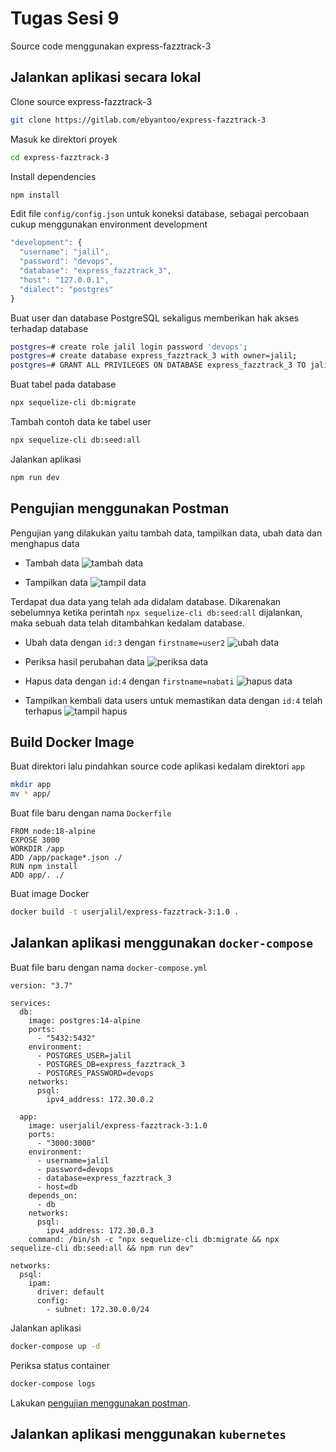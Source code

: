 
# Tugas Sesi 9

Source code menggunakan express-fazztrack-3




## Jalankan aplikasi secara lokal

Clone source express-fazztrack-3
```sh
git clone https://gitlab.com/ebyantoo/express-fazztrack-3
```

Masuk ke direktori proyek
```bash
cd express-fazztrack-3
```

Install dependencies
```bash
npm install
```

Edit file `config/config.json` untuk koneksi database, sebagai percobaan cukup menggunakan environment development
```javascript
"development": {
  "username": "jalil",
  "password": "devops",
  "database": "express_fazztrack_3",
  "host": "127.0.0.1",
  "dialect": "postgres"
}
```

Buat user dan database PostgreSQL sekaligus memberikan hak akses terhadap database
```bash
postgres=# create role jalil login password 'devops';
postgres=# create database express_fazztrack_3 with owner=jalil;
postgres=# GRANT ALL PRIVILEGES ON DATABASE express_fazztrack_3 TO jalil;
```

Buat tabel pada database
```bash
npx sequelize-cli db:migrate
```

Tambah contoh data ke tabel user
```bash
npx sequelize-cli db:seed:all
```

Jalankan aplikasi
```bash
npm run dev
```

## Pengujian menggunakan Postman

Pengujian yang dilakukan yaitu tambah data, tampilkan data, ubah data dan menghapus data

- Tambah data 
![tambah data](https://snipboard.io/MPNuFl.jpg)

- Tampilkan data
![tampil data](https://snipboard.io/nzFb1e.jpg)

Terdapat dua data yang telah ada didalam database. Dikarenakan sebelumnya ketika perintah `npx sequelize-cli db:seed:all` dijalankan, maka sebuah data telah ditambahkan kedalam database.

- Ubah data dengan `id:3` dengan `firstname=user2`
![ubah data](https://snipboard.io/Kks8EP.jpg)

- Periksa hasil perubahan data
![periksa data](https://snipboard.io/TaFhgs.jpg)

- Hapus data dengan `id:4` dengan `firstname=nabati`
![hapus data](https://snipboard.io/4gFat9.jpg)

- Tampilkan kembali data users untuk memastikan data dengan `id:4` telah terhapus
![tampil hapus](https://snipboard.io/Ll0gJd.jpg)
## Build Docker Image
Buat direktori lalu pindahkan source code aplikasi kedalam direktori `app`
```bash
mkdir app
mv * app/
```

Buat file baru dengan nama `Dockerfile`
```
FROM node:18-alpine
EXPOSE 3000
WORKDIR /app
ADD /app/package*.json ./
RUN npm install
ADD app/. ./
```

Buat image Docker
```bash
docker build -t userjalil/express-fazztrack-3:1.0 . 
```


## Jalankan aplikasi menggunakan `docker-compose`
Buat file baru dengan nama `docker-compose.yml`
```
version: "3.7"

services:
  db:
    image: postgres:14-alpine
    ports:
      - "5432:5432"
    environment:
      - POSTGRES_USER=jalil
      - POSTGRES_DB=express_fazztrack_3
      - POSTGRES_PASSWORD=devops
    networks:
      psql:
        ipv4_address: 172.30.0.2

  app:
    image: userjalil/express-fazztrack-3:1.0
    ports:
      - "3000:3000"
    environment:
      - username=jalil
      - password=devops
      - database=express_fazztrack_3
      - host=db
    depends_on:
      - db
    networks:
      psql:
        ipv4_address: 172.30.0.3
    command: /bin/sh -c "npx sequelize-cli db:migrate && npx sequelize-cli db:seed:all && npm run dev"

networks:
  psql:
    ipam:
      driver: default
      config:
        - subnet: 172.30.0.0/24
```
Jalankan aplikasi
```bash
docker-compose up -d
```
Periksa status container
```bash
docker-compose logs
```
Lakukan [pengujian menggunakan postman](#pengujian-menggunakan-postman).
## Jalankan aplikasi menggunakan `kubernetes`
